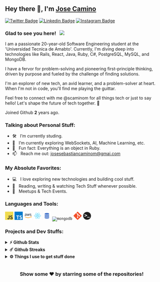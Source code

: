 ## Hey there 👋, I'm [Jose Camino](https://github.com/scaminom/)

[![Twitter Badge](https://img.shields.io/badge/-Twitter-00acee?style=flat-square&logo=Twitter&logoColor=white)](https://x.com/SEBASTI54956513?t=U0xhD2OAj04S8cOX_-5Jlg&s=08)
[![Linkedin Badge](https://img.shields.io/badge/-LinkedIn-0e76a8?style=flat-square&logo=Linkedin&logoColor=white)](https://www.linkedin.com/in/jose-camino-73b070168/)
[![Instagram Badge](https://img.shields.io/badge/-Instagram-e4405f?style=flat-square&logo=Instagram&logoColor=white)](https://instagram.com/scaminom03?igshid=OGQ5ZDc2ODk2ZA==)

### Glad to see you here! &nbsp; ![](https://visitor-badge.glitch.me/badge?page_id=TuUsuario.TuUsuario&style=flat-square&color=0088cc)

I am a passionate 20-year-old Software Engineering student at the 'Universidad Tecnica de Amabto'. Currently, I'm diving deep into technologies like Rails, React, Java, Ruby, C#, PostgreSQL, MySQL, and MongoDB.

I have a fervor for problem-solving and pioneering first-principle thinking, driven by purpose and fueled by the challenge of finding solutions.

I'm an explorer of new tech, an avid learner, and a problem-solver at heart. When I'm not in code, you'll find me playing the guittar.

Feel free to connect with me @scaminom for all things tech or just to say hello! Let's shape the future of tech together. 🌟

Joined Github **2** years ago.


### Talking about Personal Stuff:

- 🛠 &nbsp; I’m currently studing.
- 🚀 &nbsp; I’m currently exploring WebSockets, AI, Machine Learning, etc.
- 👾 &nbsp; Fun fact: Everything is an object in Ruby.
- 📫 &nbsp; Reach me out: josesebastiancaminom@gmai.com

### My Absolute Favorites:

- 💻 &nbsp; I love exploring new technologies and building cool stuff.
- 📰 &nbsp; Reading, writing & watching Tech Stuff whenever possible.
- 🍕 &nbsp; Meetups & Tech Events.

### Languages and Tools:

<code><img height="27" src="https://raw.githubusercontent.com/github/explore/80688e429a7d4ef2fca1e82350fe8e3517d3494d/topics/javascript/javascript.png" alt="javascript"></code>
<code><img height="27" src="https://raw.githubusercontent.com/github/explore/80688e429a7d4ef2fca1e82350fe8e3517d3494d/topics/typescript/typescript.png" alt="typescript"></code>
<code><img height="27" src="https://raw.githubusercontent.com/github/explore/80688e429a7d4ef2fca1e82350fe8e3517d3494d/topics/aws/aws.png" alt="aws"></code>
<code><img height="27" src="https://raw.githubusercontent.com/github/explore/80688e429a7d4ef2fca1e82350fe8e3517d3494d/topics/react/react.png" alt="react"></code>
<code><img height="27" src="https://raw.githubusercontent.com/github/explore/80688e429a7d4ef2fca1e82350fe8e3517d3494d/topics/sql/sql.png" alt="sql"></code>
<code><img height="27" src="https://encrypted-tbn0.gstatic.com/images?q=tbn%3AANd9GcSTTzPAw-55ssm1Im594xYZ9eRQu2JylrkYLg&usqp=CAU" alt="mongodb"></code>
<code><img height="27" src="https://raw.githubusercontent.com/devicons/devicon/master/icons/git/git-original.svg" alt="git"></code>
<code><img height="27" src="https://raw.githubusercontent.com/github/explore/80688e429a7d4ef2fca1e82350fe8e3517d3494d/topics/terminal/terminal.png" alt="terminal"></code>

### Projects and Dev Stuffs:

<details>
  <summary><b>⚡ Github Stats</b></summary>

  <br />
  <img height="180em" src="https://github-readme-stats.vercel.app/api?username=TuUsuario&show_icons=true&hide_border=true&&count_private=true&include_all_commits=true" />
  <img height="180em" src="https://github-readme-stats.vercel.app/api/top-langs/?username=TuUsuario&exclude_repo=KNN-Image-Classification&show_icons=true&hide_border=true&layout=compact&langs_count=8"/>
</details>

<details>
  <summary><b>☄️ Github Streaks</b></summary>

  <br />
  <img height="180em" src="https://github-readme-streak-stats.herokuapp.com/?user=TuUsuario&hide_border=true" />
</details>

<details>
  <br />
  <summary><b>⚙️ Things I use to get stuff done</b></summary>
  	<ul>
  	    <li><b>OS:</b> MacOS 13 Ventura</li>
	    <li><b>Laptop: </b> Macbook Air M1</li>
  	    <li><b>Browser: </b> Chrome & Safari</li>
	    <li><b>Terminal: </b> ZSH: Oh My Zsh (PowerLevel10k)</li>
	    <li><b>Code Editor:</b> VSCode - The best editor out there</li>
 	    <li><b>Other Tools:</b> Postman, Notion, Bitwarden and Raindrop</li>
	    <li><b>To Stay Updated:</b> Twitter, Product Hunt and Hacker News</li>
	</ul>
</details>

#

<div align="center">

### Show some ❤️ by starring some of the repositories!

</div>

